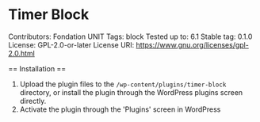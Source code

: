 Timer Block
===

Contributors:      Fondation UNIT
Tags:              block
Tested up to:      6.1
Stable tag:        0.1.0
License:           GPL-2.0-or-later
License URI:       https://www.gnu.org/licenses/gpl-2.0.html

== Installation ==

1. Upload the plugin files to the `/wp-content/plugins/timer-block` directory, or install the plugin through the WordPress plugins screen directly.
1. Activate the plugin through the 'Plugins' screen in WordPress
